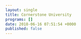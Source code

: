 ```yaml
---
layout: single
title: Cornerstone University
programs: []
date: 2018-06-16 07:51:54 +0000
published: false
---
```

